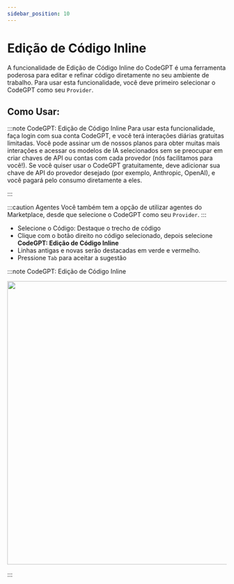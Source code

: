 ```yaml
---
sidebar_position: 10
---
```


# Edição de Código Inline

A funcionalidade de Edição de Código Inline do CodeGPT é uma ferramenta poderosa para editar e refinar código diretamente no seu ambiente de trabalho. Para usar esta funcionalidade, você deve primeiro selecionar o CodeGPT como seu `Provider`.

## Como Usar:
  
:::note CodeGPT: Edição de Código Inline
Para usar esta funcionalidade, faça login com sua conta CodeGPT, e você terá interações diárias gratuitas limitadas. Você pode assinar um de nossos planos para obter muitas mais interações e acessar os modelos de IA selecionados sem se preocupar em criar chaves de API ou contas com cada provedor (nós facilitamos para você!). Se você quiser usar o CodeGPT gratuitamente, deve adicionar sua chave de API do provedor desejado (por exemplo, Anthropic, OpenAI), e você pagará pelo consumo diretamente a eles.

:::

:::caution Agentes
Você também tem a opção de utilizar agentes do Marketplace, desde que selecione o CodeGPT como seu `Provider`.
:::

- Selecione o Código: Destaque o trecho de código
- Clique com o botão direito no código selecionado, depois selecione **CodeGPT: Edição de Código Inline**
- Linhas antigas e novas serão destacadas em verde e vermelho.
- Pressione `Tab` para aceitar a sugestão

:::note CodeGPT: Edição de Código Inline
<p align="center">
  <img width="900" height="650" src="https://github.com/user-attachments/assets/87c82fe4-c2d7-4bbe-a76d-36176d659828" />
</p>
:::
